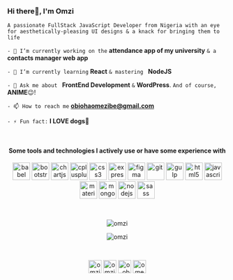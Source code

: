 ### Hi there👋, I'm Omzi</h1>
``A passionate FullStack JavaScript Developer from Nigeria with an eye for aesthetically-pleasing UI designs & a knack for bringing them to life``

 `` - 🔭 I’m currently working on the `` **attendance app of my university** `` & a `` **contacts manager web app**

 `` - 🌱 I’m currently learning `` **React**  `` & mastering  `` **NodeJS**

 `` - 💬 Ask me about  `` **FrontEnd Development** `` & `` **WordPress**.  `` And of course, `` **ANIME**😉!

 `` - 📫 How to reach me `` **obiohaomezibe@gmail.com**

 `` - ⚡ Fun fact: `` **I LOVE dogs**🐶

<br/>

<h4 align="center">Some tools and technologies I actively use or have some experience with</h4>

<p align="center"><img src="https://www.vectorlogo.zone/logos/babeljs/babeljs-icon.svg" alt="babel" width="40" height="40"/> <img src="https://devicons.github.io/devicon/devicon.git/icons/bootstrap/bootstrap-plain.svg" alt="bootstrap" width="40" height="40"/> <img src="https://www.chartjs.org/media/logo-title.svg" alt="chartjs" width="40" height="40"/> <img src="https://devicons.github.io/devicon/devicon.git/icons/cplusplus/cplusplus-original.svg" alt="cplusplus" width="40" height="40"/> <img src="https://devicons.github.io/devicon/devicon.git/icons/css3/css3-original-wordmark.svg" alt="css3" width="40" height="40"/> <img src="https://devicons.github.io/devicon/devicon.git/icons/express/express-original-wordmark.svg" alt="express" width="40" height="40"/> <img src="https://www.vectorlogo.zone/logos/figma/figma-icon.svg" alt="figma" width="40" height="40"/> <img src="https://www.vectorlogo.zone/logos/git-scm/git-scm-icon.svg" alt="git" width="40" height="40"/> <img src="https://devicons.github.io/devicon/devicon.git/icons/gulp/gulp-plain.svg" alt="gulp" width="40" height="40"/> <img src="https://devicons.github.io/devicon/devicon.git/icons/html5/html5-original-wordmark.svg" alt="html5" width="40" height="40"/> <img src="https://devicons.github.io/devicon/devicon.git/icons/javascript/javascript-original.svg" alt="javascript" width="40" height="40"/> <img src="https://raw.githubusercontent.com/prplx/svg-logos/5585531d45d294869c4eaab4d7cf2e9c167710a9/svg/materialize.svg" alt="materialize" width="40" height="40"/> <img src="https://devicons.github.io/devicon/devicon.git/icons/mongodb/mongodb-original-wordmark.svg" alt="mongodb" width="40" height="40"/> <img src="https://devicons.github.io/devicon/devicon.git/icons/nodejs/nodejs-original-wordmark.svg" alt="nodejs" width="40" height="40"/> <img src="https://devicons.github.io/devicon/devicon.git/icons/sass/sass-original.svg" alt="sass" width="40" height="40"/></p>

<br/>

<p align="center"><img src="https://github-readme-stats.vercel.app/api/?username=omzi&include_all_commits=true&show_icons=true&title_color=fff&icon_color=79ff97&text_color=9f9f9f&bg_color=151515" alt="omzi" /></p>

<p align="center"><img src="https://github-readme-stats.vercel.app/api/top-langs/?username=omzi&layout=compact" alt="omzi" /></p>

<br/>

<p align="center">
<a href="https://codepen.io/omzi" target="blank"><img align="center" src="https://cdn.jsdelivr.net/npm/simple-icons@3.0.1/icons/codepen.svg" alt="omzi" height="30" width="30" /></a>
<a href="https://dev.to/omzi" target="blank"><img align="center" src="https://cdn.jsdelivr.net/npm/simple-icons@3.0.1/icons/dev-dot-to.svg" alt="omzi" height="30" width="30" /></a>
<a href="https://twitter.com/o_obioha" target="blank"><img align="center" src="https://cdn.jsdelivr.net/npm/simple-icons@3.0.1/icons/twitter.svg" alt="o_obioha" height="30" width="30" /></a>
<a href="https://linkedin.com/in/omezibe-obioha" target="blank"><img align="center" src="https://cdn.jsdelivr.net/npm/simple-icons@3.0.1/icons/linkedin.svg" alt="omezibe-obioha" height="30" width="30" /></a>
</p>
